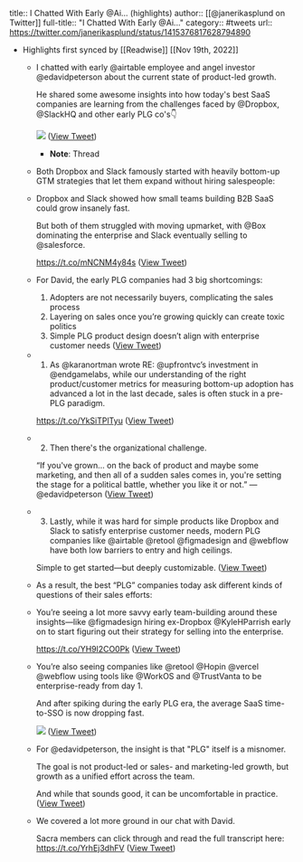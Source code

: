 title:: I Chatted With Early @Ai... (highlights)
author:: [[@janerikasplund on Twitter]]
full-title:: "I Chatted With Early @Ai..."
category:: #tweets
url:: https://twitter.com/janerikasplund/status/1415376817628794890

- Highlights first synced by [[Readwise]] [[Nov 19th, 2022]]
	- I chatted with early @airtable employee and angel investor @edavidpeterson about the current state of product-led growth.
	  
	  He shared some awesome insights into how today's best SaaS companies are learning from the challenges faced by @Dropbox, @SlackHQ and other early PLG co's👇 
	  
	  ![](https://pbs.twimg.com/media/E6Rq0oEWUAw1KhU.jpg) ([View Tweet](https://twitter.com/janerikasplund/status/1415376799605866500))
		- **Note**: Thread
	- Both Dropbox and Slack famously started with heavily bottom-up GTM strategies that let them expand without hiring salespeople:
	- Dropbox and Slack showed how small teams building B2B SaaS could grow insanely fast.
	  
	  But both of them struggled with moving upmarket, with @Box dominating the enterprise and Slack eventually selling to @salesforce.
	  
	  https://t.co/mNCNM4y84s ([View Tweet](https://twitter.com/janerikasplund/status/1415376802546061318))
	- For David, the early PLG companies had 3 big shortcomings:
	  
	  1) Adopters are not necessarily buyers, complicating the sales process
	  2) Layering on sales once you’re growing quickly can create toxic politics
	  3) Simple PLG product design doesn’t align with enterprise customer needs ([View Tweet](https://twitter.com/janerikasplund/status/1415376803905122308))
	- 1) As @karanortman wrote RE: @upfrontvc’s investment in @endgamelabs, while our understanding of the right product/customer metrics for measuring bottom-up adoption has advanced a lot in the last decade, sales is often stuck in a pre-PLG paradigm.
	  
	  https://t.co/YkSiTPlTyu ([View Tweet](https://twitter.com/janerikasplund/status/1415376804949499906))
	- 2) Then there's the organizational challenge.
	  
	  “If you've grown… on the back of product and maybe some marketing, and then all of a sudden sales comes in, you're setting the stage for a political battle, whether you like it or not.” —@edavidpeterson ([View Tweet](https://twitter.com/janerikasplund/status/1415376806459363330))
	- 3) Lastly, while it was hard for simple products like Dropbox and Slack to satisfy enterprise customer needs, modern PLG companies like @airtable @retool  @figmadesign and @webflow have both low barriers to entry and high ceilings.
	  
	  Simple to get started—but deeply customizable. ([View Tweet](https://twitter.com/janerikasplund/status/1415376807499608066))
	- As a result, the best “PLG” companies today ask different kinds of questions of their sales efforts:
	- You’re seeing a lot more savvy early team-building around these insights—like @figmadesign hiring ex-Dropbox @KyleHParrish early on to start figuring out their strategy for selling into the enterprise.
	  
	  https://t.co/YH9l2CO0Pk ([View Tweet](https://twitter.com/janerikasplund/status/1415376810490187778))
	- You’re also seeing companies like @retool @Hopin @vercel @webflow using tools like @WorkOS and @TrustVanta to be enterprise-ready from day 1.
	  
	  And after spiking during the early PLG era, the average SaaS time-to-SSO is now dropping fast. 
	  
	  ![](https://pbs.twimg.com/media/E6Rq5GzWQAg6yjU.jpg) ([View Tweet](https://twitter.com/janerikasplund/status/1415376814860550147))
	- For @edavidpeterson, the insight is that "PLG" itself is a misnomer.
	  
	  The goal is not product-led or sales- and marketing-led growth, but growth as a unified effort across the team.
	  
	  And while that sounds good, it can be uncomfortable in practice. ([View Tweet](https://twitter.com/janerikasplund/status/1415376816555053057))
	- We covered a lot more ground in our chat with David.
	  
	  Sacra members can click through and read the full transcript here: https://t.co/YrhEj3dhFV ([View Tweet](https://twitter.com/janerikasplund/status/1415376817628794890))